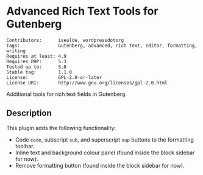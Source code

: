 # Advanced Rich Text Tools for Gutenberg

    Contributors:      iseulde, wordpressdotorg
    Tags:              Gutenberg, advanced, rich text, editor, formatting, writing
    Requires at least: 4.9
    Requires PHP:      5.3
    Tested up to:      5.0
    Stable tag:        1.1.0
    License:           GPL-2.0-or-later
    License URI:       http://www.gnu.org/licenses/gpl-2.0.html

Additional tools for rich text fields in Gutenberg.

## Description

This plugin adds the following functionality:

* Code `code`, subscript `sub`, and superscript `sup` buttons to the formatting toolbar.
* Inline text and background colour panel (found inside the block sidebar for now).
* Remove formatting button (found inside the block sidebar for now).
